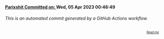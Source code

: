 **[Parixshit Committed on: ](https://github.com/Parixshit/AutoCommit/commit/16ccfb430b1fd303774f15922941378df32b903c) Wed, 05 Apr 2023 00:46:49** <!-- c5d24adfaa2ba56c5087595e2a82e7a71ffe8017 -->

###### This is an automated commit generated by a GitHub Actions workflow.

<div align="right"><sub><sup><a href="https://github.com/Parixshit/AutoCommit.git">Read me</a></sup></sub></div>
